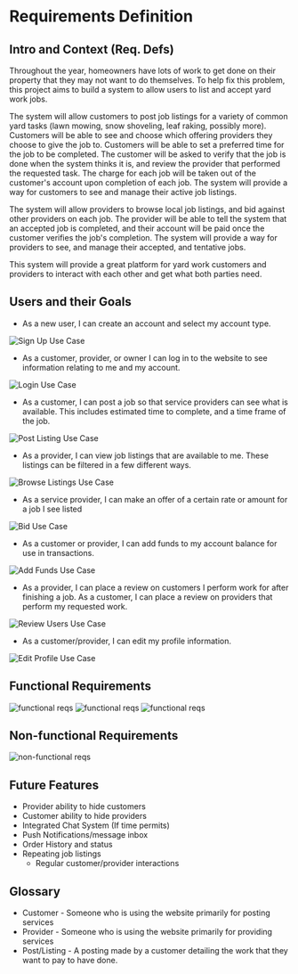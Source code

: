 # Requirements Definition
## Intro and Context (Req. Defs)

Throughout the year, homeowners have lots of work to get done on their property that they may not want to do themselves. To help fix this problem, this project aims to build a system to allow users to list and accept yard work jobs.

The system will allow customers to post job listings for a variety of common yard tasks (lawn mowing, snow shoveling, leaf raking, possibly more). Customers will be able to see and choose which offering providers they choose to give the job to. Customers will be able to set a preferred time for the job to be completed. The customer will be asked to verify that the job is done when the system thinks it is, and review the provider that performed the requested task. The charge for each job will be taken out of the customer&#39;s account upon completion of each job. The system will provide a way for customers to see and manage their active job listings.

The system will allow providers to browse local job listings, and bid against other providers on each job. The provider will be able to tell the system that an accepted job is completed, and their account will be paid once the customer verifies the job&#39;s completion. The system will provide a way for providers to see, and manage their accepted, and tentative jobs.

This system will provide a great platform for yard work customers and providers to interact with each other and get what both parties need.

## Users and their Goals

- As a new user, I can create an account and select my account type.

![Sign Up Use Case](signup-usecase.png)

- As a customer, provider, or owner I can log in to the website to see information relating to me and my account.

![Login Use Case](login-usecase.png)

- As a customer, I can post a job so that service providers can see what is available. This includes estimated time to complete, and a time frame of the job.

![Post Listing Use Case](postListings.png)

- As a provider, I can view job listings that are available to me. These listings can be filtered in a few different ways.

![Browse Listings Use Case](browseListings.png)

- As a service provider, I can make an offer of a certain rate or amount for a job I see listed

![Bid Use Case]()

- As a customer or provider, I can add funds to my account balance for use in transactions.

![Add Funds Use Case]()

- As a provider, I can place a review on customers I perform work for after finishing a job. As a customer, I can place a review on providers that perform my requested work.

![Review Users Use Case](ReviewUser-usecase.png)

- As a customer/provider, I can edit my profile information.

![Edit Profile Use Case](EditProfile-usecase.png)

## Functional Requirements

![functional reqs](fr1.PNG)
![functional reqs](fr2.PNG)
![functional reqs](fr3.PNG)

## Non-functional Requirements

![non-functional reqs](nfr1.PNG)

## Future Features

- Provider ability to hide customers
- Customer ability to hide providers
- Integrated Chat System (If time permits)
- Push Notifications/message inbox
- Order History and status
- Repeating job listings
  - Regular customer/provider interactions

## Glossary

- Customer - Someone who is using the website primarily for posting services
- Provider - Someone who is using the website primarily for providing services
- Post/Listing - A posting made by a customer detailing the work that they want to pay to have done.
